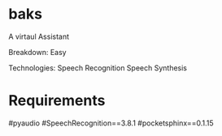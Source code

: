 # baks
A virtaul Assistant


Breakdown:
Easy


Technologies:
Speech Recognition
Speech Synthesis


# Requirements
#pyaudio
#SpeechRecognition==3.8.1
#pocketsphinx==0.1.15
